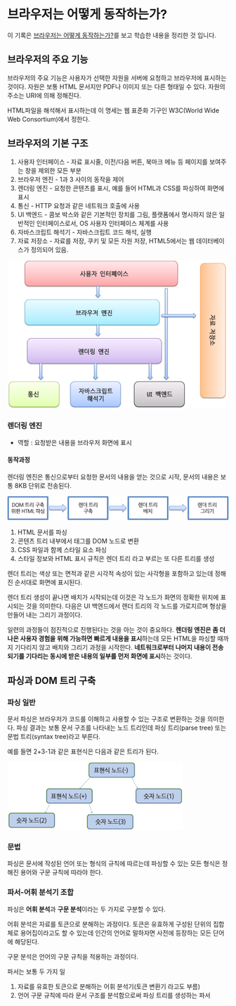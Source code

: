 # 브라우저는 어떻게 동작하는가?
이 기록은 [브라우저는 어떻게 동작하는가?](https://d2.naver.com/helloworld/59361)를 보고 학습한 내용을 정리한 것 입니다.

## 브라우저의 주요 기능
브라우저의 주요 기능은 사용자가 선택한 자원을 서버에 요청하고 브라우저에 표시하는 것이다. 자원은 보통 HTML 문서지만 PDF나 이미지 또는 다른 형태일 수 있다. 자원의 주소는 URI에 의해 정해진다.

HTML파일을 해석해서 표시하는데 이 명세는 웹 표준화 기구인 W3C(World Wide Web Consortium)에서 정한다.

## 브라우저의 기본 구조
1. 사용자 인터페이스 - 자료 표시줄, 이전/다음 버튼, 북마크 메뉴 등 페이지를 보여주는 창을 제외한 모든 부분
2. 브라우저 엔진 - 1과 3 사이의 동작을 제어
3. 렌더링 엔진 - 요청한 콘텐츠를 표시, 예를 들어 HTML과 CSS를 파싱하여 화면에 표시
4. 통신 - HTTP 요청과 같은 네트워크 호출에 사용
5. UI 백엔드 - 콤보 박스와 같은 기본적인 장치를 그림, 플랫폼에서 명시하지 않은 일반적인 인터페이스로서, OS 사용자 인터페이스 체계를 사용
6. 자바스크립트 해석기 - 자바스크립트 코드 해석, 실행
7. 자료 저장소 - 자료를 저장, 쿠키 및 모든 자원 저장, HTML5에서는 웹 데이터베이스가 정의되어 있음.

![브라우저의 기본 구조](/img/hdbw1.png)

### 렌더링 엔진
- 역할 : 요청받은 내용을 브라우저 화면에 표시
#### 동작과정
렌더링 엔진은 통신으로부터 요청한 문서의 내용을 얻는 것으로 시작, 문서의 내용은 보통 8KB 단위로 전송된다.

![브라우저의 기본 구조](/img/hdbw2.png)

1. HTML 문서를 파싱
2. 콘텐츠 트리 내부에서 태그를 DOM 노드로 변환
3. CSS 파일과 함께 스타일 요소 파싱
4. 스타일 정보와 HTML 표시 규칙은 렌더 트리 라고 부르는 또 다른 트리를 생성

렌더 트리는 색상 또는 면적과 같은 시각적 속성이 있는 사각형을 포함하고 있는데 정해진 순서대로 화면에 표시된다.

렌더 트리 생성이 끝나면 배치가 시작되는데 이것은 각 노드가 화면의 정확한 위치에 표시되는 것을 의미한다. 다음은 UI 백엔드에서 렌더 트리의 각 노드를 가로지르며 형상을 만들어 내는 그리기 과정이다.

일련의 과정들이 점진적으로 진행된다는 것을 아는 것이 중요하다. **렌더링 엔진은 좀 더 나은 사용자 경험을 위해 가능하면 빠르게 내용을 표시**하는데 모든 HTML을 파싱할 때까지 기다리지 않고 배치와 그리기 과정을 시작한다. **네트워크로부터 나머지 내용이 전송되기를 기다리는 동시에 받은 내용의 일부를 먼저 화면에 표시**하는 것이다.

## 파싱과 DOM 트리 구축

### 파싱 일반
문서 파싱은 브라우저가 코드를 이해하고 사용할 수 있는 구조로 변환하는 것을 의미한다. 파싱 결과는 보통 문서 구조를 나타내는 노드 트리인데 파싱 트리(parse tree) 또는 문법 트리(syntax tree)라고 부른다.

예를 들면 2+3-1과 같은 표현식은 다음과 같은 트리가 된다.

![브라우저의 기본 구조](/img/hdbw3.png)

### 문법
파싱은 문서에 작성된 언어 또는 형식의 규칙에 따르는데 파싱할 수 있는 모든 형식은 정해진 용어와 구문 규칙에 따라야 한다. 

### 파서-어휘 분석기 조합

파싱은 **어휘 분석**과 **구문 분석**이라는 두 가지로 구분할 수 있다.


어휘 분석은 자료를 토큰으로 분해하는 과정이다. 토큰은 유효하게 구성된 단위의 집합체로 용어집이라고도 할 수 있는데 인간의 언어로 말하자면 사전에 등장하는 모든 단어에 해당된다.

구문 분석은 언어의 구문 규칙을 적용하는 과정이다.

파서는 보통 두 가지 일
1. 자료를 유효한 토큰으로 분해하는 어휘 분석기(토큰 변환기 라고도 부름)
2. 언어 구문 규칙에 따라 문서 구조를 분석함으로써 파싱 트리를 생성하는 파서
